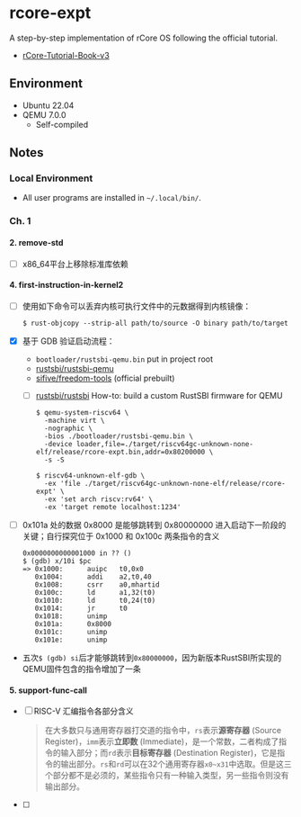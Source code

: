 # rcore-expt
A step-by-step implementation of rCore OS following the official tutorial.
- [rCore-Tutorial-Book-v3](https://rcore-os.cn/rCore-Tutorial-Book-v3/index.html)
## Environment
- Ubuntu 22.04
- QEMU 7.0.0
  - Self-compiled

## Notes

### Local Environment

- All user programs are installed in `~/.local/bin/`.
### Ch. 1 
#### 2. remove-std
  - [ ] x86_64平台上移除标准库依赖

#### 4. first-instruction-in-kernel2
  - [ ] 使用如下命令可以丢弃内核可执行文件中的元数据得到内核镜像：
    ```
    $ rust-objcopy --strip-all path/to/source -O binary path/to/target
    ```
  - [x] 基于 GDB 验证启动流程：
    
    - `bootloader/rustsbi-qemu.bin` put in project root
    - [rustsbi/rustsbi-qemu](https://github.com/rustsbi/rustsbi-qemu)
    - [sifive/freedom-tools](https://github.com/sifive/freedom-tools)  (official prebuilt)
    - [ ] [rustsbi/rustsbi](https://github.com/rustsbi/rustsbi) How-to: build a custom RustSBI firmware for QEMU 


      ```
      $ qemu-system-riscv64 \
        -machine virt \
        -nographic \
        -bios ./bootloader/rustsbi-qemu.bin \
        -device loader,file=./target/riscv64gc-unknown-none-elf/release/rcore-expt.bin,addr=0x80200000 \
        -s -S

      $ riscv64-unknown-elf-gdb \
        -ex 'file ./target/riscv64gc-unknown-none-elf/release/rcore-expt' \
        -ex 'set arch riscv:rv64' \
        -ex 'target remote localhost:1234'
      ```
  - [ ] 0x101a 处的数据 0x8000 是能够跳转到 0x80000000 进入启动下一阶段的关键；自行探究位于 0x1000 和 0x100c 两条指令的含义
    
    ```
    0x0000000000001000 in ?? ()
    $ (gdb) x/10i $pc
    => 0x1000:      auipc   t0,0x0
       0x1004:      addi    a2,t0,40
       0x1008:      csrr    a0,mhartid
       0x100c:      ld      a1,32(t0)
       0x1010:      ld      t0,24(t0)
       0x1014:      jr      t0
       0x1018:      unimp
       0x101a:      0x8000
       0x101c:      unimp
       0x101e:      unimp
    ```

- 五次`$ (gdb) si`后才能够跳转到`0x80000000`，因为新版本RustSBI所实现的QEMU固件包含的指令增加了一条

#### 5. support-func-call
  - [ ] RISC-V 汇编指令各部分含义

  	> 在大多数只与通用寄存器打交道的指令中，`rs`表示**源寄存器** (Source Register)，`imm`表示**立即数** (Immediate)，是一个常数，二者构成了指令的输入部分；而`rd`表示**目标寄存器** (Destination Register)，它是指令的输出部分。`rs`和`rd`可以在32个通用寄存器`x0~x31`中选取。但是这三个部分都不是必须的，某些指令只有一种输入类型，另一些指令则没有输出部分。

  - [ ] 